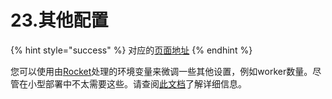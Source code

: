 # 23.其他配置

{% hint style="success" %}
对应的[页面地址](https://github.com/dani-garcia/bitwarden_rs/wiki/Other-configuration)
{% endhint %}

您可以使用由[Rocket](https://rocket.rs/)处理的环境变量来微调一些其他设置，例如worker数量。尽管在小型部署中不太需要这些。请查阅[此文档](https://rocket.rs/guide/configuration/#environment-variables)了解详细信息。


